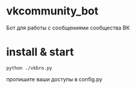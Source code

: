 # vkcommunity_bot

Бот для работы с сообщениями сообщества ВК

# install & start

`python ./vkbro.py`

пропишите ваши доступы в config.py



